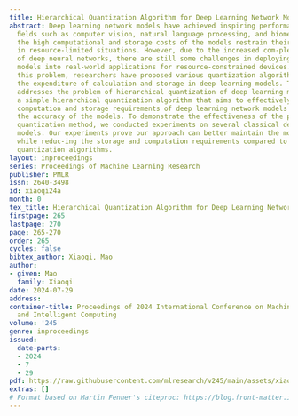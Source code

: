 ```yaml
---
title: Hierarchical Quantization Algorithm for Deep Learning Network Models
abstract: Deep learning network models have achieved inspiring performances in various
  ﬁelds such as computer vision, natural language processing, and biomedicine. However,
  the high computational and storage costs of the models restrain their application
  in resource-limited situations. However, due to the increased com-plexity and computation
  of deep neural networks, there are still some challenges in deploying deep learning
  models into real-world applications for resource-constrained devices. To address
  this problem, researchers have proposed various quantization algorithms to decrease
  the expenditure of calculation and storage in deep learning models. This thesis
  addresses the problem of hierarchical quantization of deep learning models and proposes
  a simple hierarchical quantization algorithm that aims to effectively reduce the
  computation and storage requirements of deep learning network models and maintain
  the accuracy of the models. To demonstrate the effectiveness of the proposed hierarchical
  quantization method, we conducted experiments on several classical deep learning
  models. Our experiments prove our approach can better maintain the models’ accuracy
  while reduc-ing the storage and computation requirements compared to the traditional
  quantization algorithms.
layout: inproceedings
series: Proceedings of Machine Learning Research
publisher: PMLR
issn: 2640-3498
id: xiaoqi24a
month: 0
tex_title: Hierarchical Quantization Algorithm for Deep Learning Network Models
firstpage: 265
lastpage: 270
page: 265-270
order: 265
cycles: false
bibtex_author: Xiaoqi, Mao
author:
- given: Mao
  family: Xiaoqi
date: 2024-07-29
address:
container-title: Proceedings of 2024 International Conference on Machine Learning
  and Intelligent Computing
volume: '245'
genre: inproceedings
issued:
  date-parts:
  - 2024
  - 7
  - 29
pdf: https://raw.githubusercontent.com/mlresearch/v245/main/assets/xiaoqi24a/xiaoqi24a.pdf
extras: []
# Format based on Martin Fenner's citeproc: https://blog.front-matter.io/posts/citeproc-yaml-for-bibliographies/
---
```

